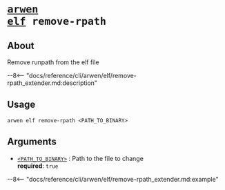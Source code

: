 <!--- This file is autogenerated. Do not edit manually! -->
# <code>[arwen](../../arwen.md) [elf](../elf.md) remove-rpath</code>

## About
Remove runpath from the elf file

--8<-- "docs/reference/cli/arwen/elf/remove-rpath_extender.md:description"

## Usage
```
arwen elf remove-rpath <PATH_TO_BINARY>
```

## Arguments
- <a id="arg-<PATH_TO_BINARY>" href="#arg-<PATH_TO_BINARY>">`<PATH_TO_BINARY>`</a>
:  Path to the file to change
<br>**required**: `true`

--8<-- "docs/reference/cli/arwen/elf/remove-rpath_extender.md:example"
